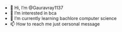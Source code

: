 - 👋 Hi, I’m @Gauravray1137
- 👀 I’m interested in bca
- 🌱 I’m currently learning bachlore computer science
- 📫 How to reach me just oersonal message

<!---
Gauravray1137/Gauravray1137 is a ✨ special ✨ repository because its `README.md` (this file) appears on your GitHub profile.
You can click the Preview link to take a look at your changes.
--->
